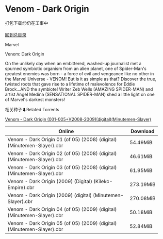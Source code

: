 # Venom - Dark Origin

打包下载📦仍在工事中

[回到总目录](/Catalogs.md)

Marvel

Venom: Dark Origin

On the unlikely day when an embittered, washed-up journalist met a spurned symbiotic organism from an alien planet, one of Spider-Man's greatest enemies was born - a force of evil and vengeance like no other in the Marvel Universe - VENOM! But is it as simple as that? Discover the true, twisted roots that gave rise to a lifetime of malevolence for Eddie Brock...AND the symbiote! Writer Zeb Wells (AMAZING SPIDER-MAN) and artist Angel Medina (SENSATIONAL SPIDER-MAN) shed a little light on one of Marvel's darkest monsters!





相关种子⬇Related Torrents

[Venom - Dark Origin (001-005+)(2008-2009)(digital)(Minutemen-Slayer)](https://github.com/alicewish/markdown/blob/master/torrent/Venom---Dark-Origin--001-005---2008-2009--digital--Minutemen-Slayer.md)

Online | Download
--- | ---
Venom - Dark Origin 01 (of 05) (2008) (digital) (Minutemen-Slayer).cbr | 54.49MiB
Venom - Dark Origin 02 (of 05) (2008) (digital) (Minutemen-Slayer).cbr | 46.61MiB
Venom - Dark Origin 03 (of 05) (2008) (digital) (Minutemen-Slayer).cbr | 61.95MiB
Venom - Dark Origin (2009) (Digital) (Kileko-Empire).cbr | 273.19MiB
Venom - Dark Origin (2009) (digital) (Minutemen-Slayer).cbr | 270.08MiB
Venom - Dark Origin 04 (of 05) (2009) (digital) (Minutemen-Slayer).cbr | 50.18MiB
Venom - Dark Origin 05 (of 05) (2009) (digital) (Minutemen-Slayer).cbr | 52.84MiB
